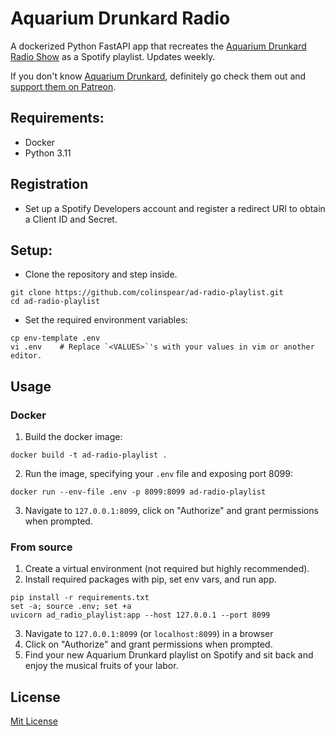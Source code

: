 # Aquarium Drunkard Radio

A dockerized Python FastAPI app that recreates the [Aquarium Drunkard Radio Show](https://aquariumdrunkard.com/category/sirius/) as a Spotify playlist. Updates weekly.

If you don't know [Aquarium Drunkard](https://aquariumdrunkard.com/), definitely go check them out and [support them on Patreon](https://www.patreon.com/aquariumdrunkard). 

## Requirements:

- Docker
- Python 3.11

## Registration

- Set up a Spotify Developers account and register a redirect URI to obtain a Client ID and Secret.

## Setup:

- Clone the repository and step inside.

```
git clone https://github.com/colinspear/ad-radio-playlist.git
cd ad-radio-playlist
```

- Set the required environment variables:

```
cp env-template .env
vi .env    # Replace `<VALUES>`'s with your values in vim or another editor.
```

## Usage
### Docker

1. Build the docker image:

```
docker build -t ad-radio-playlist .
```

2. Run the image, specifying your `.env` file and exposing port 8099:

```
docker run --env-file .env -p 8099:8099 ad-radio-playlist
```

3. Navigate to `127.0.0.1:8099`, click on "Authorize" and grant permissions when prompted.

### From source

1. Create a virtual environment (not required but highly recommended).
2. Install required packages with pip, set env vars, and run app.

```
pip install -r requirements.txt
set -a; source .env; set +a
uvicorn ad_radio_playlist:app --host 127.0.0.1 --port 8099
```

3. Navigate to `127.0.0.1:8099` (or `localhost:8099`) in a browser
4. Click on "Authorize" and grant permissions when prompted.
5. Find your new Aquarium Drunkard playlist on Spotify and sit back and enjoy the musical fruits of your labor.

## License

[Mit License](https://github.com/colinspear/ad-radio-playlist/blob/main/LICENSE.md)


